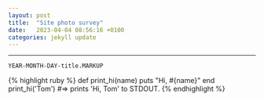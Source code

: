 ```yaml
---
layout: post
title:  "Site photo survey"
date:   2023-04-04 08:56:16 +0100
categories: jekyll update
---
```


***

`YEAR-MONTH-DAY-title.MARKUP`



{% highlight ruby %}
def print_hi(name)
  puts "Hi, #{name}"
end
print_hi('Tom')
#=> prints 'Hi, Tom' to STDOUT.
{% endhighlight %}


